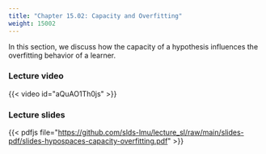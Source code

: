```yaml
---
title: "Chapter 15.02: Capacity and Overfitting"
weight: 15002
---
```

In this section, we discuss how the capacity of a hypothesis influences the overfitting behavior of a learner. 

<!--more-->

### Lecture video

{{< video id="aQuAO1Th0js" >}}

### Lecture slides

{{< pdfjs file="https://github.com/slds-lmu/lecture_sl/raw/main/slides-pdf/slides-hypospaces-capacity-overfitting.pdf" >}}
